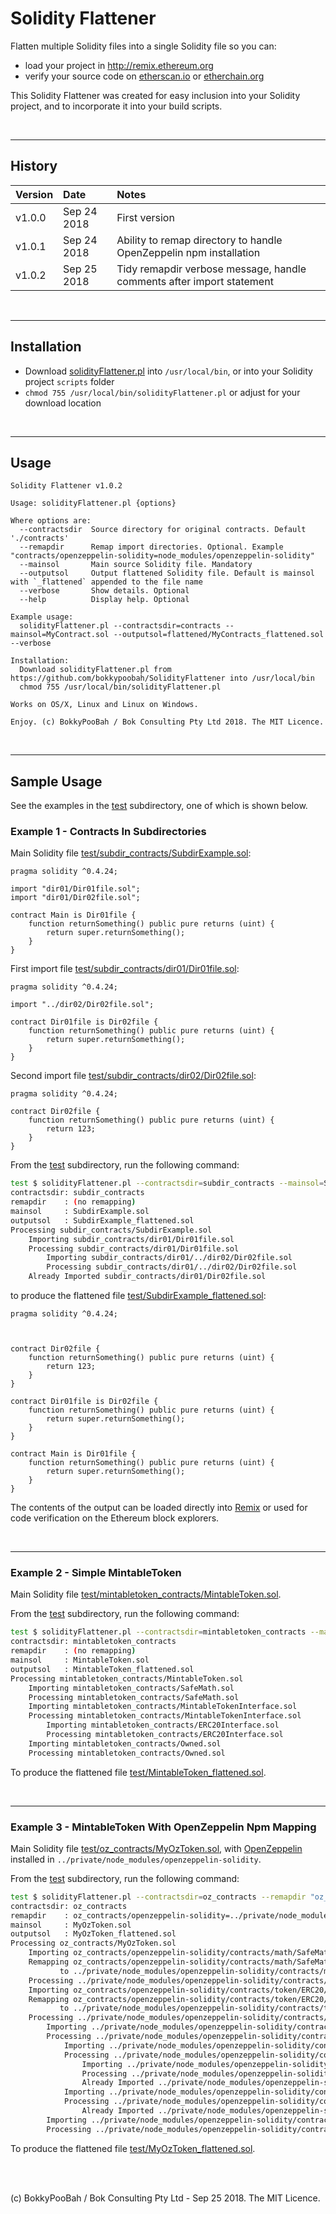 # Solidity Flattener

Flatten multiple Solidity files into a single Solidity file so you can:

* load your project in http://remix.ethereum.org
* verify your source code on [etherscan.io](https://etherscan.io/) or [etherchain.org](https://www.etherchain.org)

This Solidity Flattener was created for easy inclusion into your Solidity project, and to incorporate it into your build scripts.

<br />

<hr />

## History

Version | Date | Notes
:------ |:---- |:-----
v1.0.0  | Sep 24 2018 | First version
v1.0.1  | Sep 24 2018 | Ability to remap directory to handle OpenZeppelin npm installation
v1.0.2  | Sep 25 2018 | Tidy remapdir verbose message, handle comments after import statement

<br />

<hr />

## Installation

* Download [solidityFlattener.pl](solidityFlattener.pl) into `/usr/local/bin`, or into your Solidity project `scripts` folder
* `chmod 755 /usr/local/bin/solidityFlattener.pl` or adjust for your download location

<br />

<hr />

## Usage

```
Solidity Flattener v1.0.2

Usage: solidityFlattener.pl {options}

Where options are:
  --contractsdir  Source directory for original contracts. Default './contracts'
  --remapdir      Remap import directories. Optional. Example "contracts/openzeppelin-solidity=node_modules/openzeppelin-solidity"
  --mainsol       Main source Solidity file. Mandatory
  --outputsol     Output flattened Solidity file. Default is mainsol with `_flattened` appended to the file name
  --verbose       Show details. Optional
  --help          Display help. Optional

Example usage:
  solidityFlattener.pl --contractsdir=contracts --mainsol=MyContract.sol --outputsol=flattened/MyContracts_flattened.sol --verbose

Installation:
  Download solidityFlattener.pl from https://github.com/bokkypoobah/SolidityFlattener into /usr/local/bin
  chmod 755 /usr/local/bin/solidityFlattener.pl

Works on OS/X, Linux and Linux on Windows.

Enjoy. (c) BokkyPooBah / Bok Consulting Pty Ltd 2018. The MIT Licence.
```

<br />

<hr />

## Sample Usage

See the examples in the [test](test) subdirectory, one of which is shown below.

### Example 1 - Contracts In Subdirectories

Main Solidity file [test/subdir_contracts/SubdirExample.sol](test/subdir_contracts/SubdirExample.sol):

```solidity
pragma solidity ^0.4.24;

import "dir01/Dir01file.sol";
import "dir01/Dir02file.sol";

contract Main is Dir01file {
    function returnSomething() public pure returns (uint) {
        return super.returnSomething();
    }
}
```

First import file [test/subdir_contracts/dir01/Dir01file.sol](test/subdir_contracts/dir01/Dir01file.sol):

```solidity
pragma solidity ^0.4.24;

import "../dir02/Dir02file.sol";

contract Dir01file is Dir02file {
    function returnSomething() public pure returns (uint) {
        return super.returnSomething();
    }
}
```

Second import file [test/subdir_contracts/dir02/Dir02file.sol](test/subdir_contracts/dir02/Dir02file.sol):

```solidity
pragma solidity ^0.4.24;

contract Dir02file {
    function returnSomething() public pure returns (uint) {
        return 123;
    }
}
```

From the [test](test) subdirectory, run the following command:

```bash
test $ solidityFlattener.pl --contractsdir=subdir_contracts --mainsol=SubdirExample.sol --outputsol=SubdirExample_flattened.sol --verbose
contractsdir: subdir_contracts
remapdir    : (no remapping)
mainsol     : SubdirExample.sol
outputsol   : SubdirExample_flattened.sol
Processing subdir_contracts/SubdirExample.sol
    Importing subdir_contracts/dir01/Dir01file.sol
    Processing subdir_contracts/dir01/Dir01file.sol
        Importing subdir_contracts/dir01/../dir02/Dir02file.sol
        Processing subdir_contracts/dir01/../dir02/Dir02file.sol
    Already Imported subdir_contracts/dir01/Dir02file.sol
```

to produce the flattened file [test/SubdirExample_flattened.sol](test/SubdirExample_flattened.sol):

```solidity
pragma solidity ^0.4.24;



contract Dir02file {
    function returnSomething() public pure returns (uint) {
        return 123;
    }
}

contract Dir01file is Dir02file {
    function returnSomething() public pure returns (uint) {
        return super.returnSomething();
    }
}

contract Main is Dir01file {
    function returnSomething() public pure returns (uint) {
        return super.returnSomething();
    }
}
```

The contents of the output can be loaded directly into [Remix](http://remix.ethereum.org/) or used for code verification on the Ethereum block explorers.

<br />

<hr />

### Example 2 - Simple MintableToken

Main Solidity file [test/mintabletoken_contracts/MintableToken.sol](test/mintabletoken_contracts/MintableToken.sol).

From the [test](test) subdirectory, run the following command:

```bash
test $ solidityFlattener.pl --contractsdir=mintabletoken_contracts --mainsol=MintableToken.sol --outputsol=MintableToken_flattened.sol --verbose
contractsdir: mintabletoken_contracts
remapdir    : (no remapping)
mainsol     : MintableToken.sol
outputsol   : MintableToken_flattened.sol
Processing mintabletoken_contracts/MintableToken.sol
    Importing mintabletoken_contracts/SafeMath.sol
    Processing mintabletoken_contracts/SafeMath.sol
    Importing mintabletoken_contracts/MintableTokenInterface.sol
    Processing mintabletoken_contracts/MintableTokenInterface.sol
        Importing mintabletoken_contracts/ERC20Interface.sol
        Processing mintabletoken_contracts/ERC20Interface.sol
    Importing mintabletoken_contracts/Owned.sol
    Processing mintabletoken_contracts/Owned.sol
```

To produce the flattened file [test/MintableToken_flattened.sol](test/MintableToken_flattened.sol).

<br />

<hr />

### Example 3 - MintableToken With OpenZeppelin Npm Mapping

Main Solidity file [test/oz_contracts/MyOzToken.sol](test/oz_contracts/MyOzToken.sol), with [OpenZeppelin](https://github.com/OpenZeppelin/openzeppelin-solidity) installed in `../private/node_modules/openzeppelin-solidity`.

From the [test](test) subdirectory, run the following command:

```bash
test $ solidityFlattener.pl --contractsdir=oz_contracts --remapdir "oz_contracts/openzeppelin-solidity=../private/node_modules/openzeppelin-solidity" --mainsol=MyOzToken.sol --verbose
contractsdir: oz_contracts
remapdir    : oz_contracts/openzeppelin-solidity=../private/node_modules/openzeppelin-solidity
mainsol     : MyOzToken.sol
outputsol   : MyOzToken_flattened.sol
Processing oz_contracts/MyOzToken.sol
    Importing oz_contracts/openzeppelin-solidity/contracts/math/SafeMath.sol
    Remapping oz_contracts/openzeppelin-solidity/contracts/math/SafeMath.sol
           to ../private/node_modules/openzeppelin-solidity/contracts/math/SafeMath.sol
    Processing ../private/node_modules/openzeppelin-solidity/contracts/math/SafeMath.sol
    Importing oz_contracts/openzeppelin-solidity/contracts/token/ERC20/MintableToken.sol
    Remapping oz_contracts/openzeppelin-solidity/contracts/token/ERC20/MintableToken.sol
           to ../private/node_modules/openzeppelin-solidity/contracts/token/ERC20/MintableToken.sol
    Processing ../private/node_modules/openzeppelin-solidity/contracts/token/ERC20/MintableToken.sol
        Importing ../private/node_modules/openzeppelin-solidity/contracts/token/ERC20/StandardToken.sol
        Processing ../private/node_modules/openzeppelin-solidity/contracts/token/ERC20/StandardToken.sol
            Importing ../private/node_modules/openzeppelin-solidity/contracts/token/ERC20/BasicToken.sol
            Processing ../private/node_modules/openzeppelin-solidity/contracts/token/ERC20/BasicToken.sol
                Importing ../private/node_modules/openzeppelin-solidity/contracts/token/ERC20/ERC20Basic.sol
                Processing ../private/node_modules/openzeppelin-solidity/contracts/token/ERC20/ERC20Basic.sol
                Already Imported ../private/node_modules/openzeppelin-solidity/contracts/token/ERC20/../../math/SafeMath.sol
            Importing ../private/node_modules/openzeppelin-solidity/contracts/token/ERC20/ERC20.sol
            Processing ../private/node_modules/openzeppelin-solidity/contracts/token/ERC20/ERC20.sol
                Already Imported ../private/node_modules/openzeppelin-solidity/contracts/token/ERC20/ERC20Basic.sol
        Importing ../private/node_modules/openzeppelin-solidity/contracts/token/ERC20/../../ownership/Ownable.sol
        Processing ../private/node_modules/openzeppelin-solidity/contracts/token/ERC20/../../ownership/Ownable.sol
```

To produce the flattened file [test/MyOzToken_flattened.sol](test/MyOzToken_flattened.sol).

<br />

<br />

(c) BokkyPooBah / Bok Consulting Pty Ltd - Sep 25 2018. The MIT Licence.
